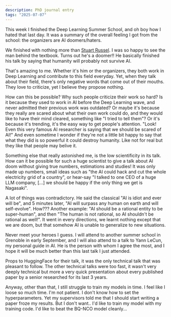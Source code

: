 ```yaml
---
description: PhD journal entry
tags: "2025-07-07"
---
```


This week I finished the Deep Learning Summer School, and oh boy how I hated that last day. It was a
summary of the overall feeling I got from the school: the organizers are AI doomers/haters.

We finished with nothing more than [Stuart Russel](https://en.wikipedia.org/wiki/Stuart_J._Russell).
I was so happy to see the man behind the textbook. Turns out he's a doomer!! He basically finished
his talk by saying that humanity will probably not survive AI.

That's amazing to me. Whether it's him or the organizers, they both work in Deep Learning and
contribute to this field everyday. Yet, when they talk about their field, there's only negative
words that come out of their mouths. They love to criticize, yet I believe they propose nothing.

How can this be possible? Why such people criticize their work so hard? Is it because they used to
work in AI before the Deep Learning wave, and never admitted their previous work was outdated? Or
maybe it's because they really are scared about what their own work could do, and they would like to
have their mind cleared, something like "I tried to tell them"? Or it's because it's trending, it's
the easy way to get people's attention. "Look! Even this very famous AI researcher is saying that we
should be scared of AI!" And even sometime I wonder if they're not a little bit happy to say that
what they did is so powerful it could destroy humanity. Like not for real but they like that people
may belive it.

Something else that really astonished me, is the low scientificity in its talk. How can it be
possible for such a huge scientist to give a talk about AI doom without giving true numbers,
estimations and studies! It was only made up numbers, small ideas such as "the AI could hack and cut
the whole electricity grid of a country", or hear-say "I talked to one CEO of a huge LLM company,
\[...\] we should be happy if the only thing we get is Nagasaki".

A lot of things was contradictory. He said the classical "AI is idiot and ever will be", and 5
minutes later, "AI will surpass any human on earth and will self-evolve". How??? Another example:
"AI should be a rational entity to be super-human", and then "The human is not rational, so AI
shouldn't be rational as well!". It went in every directions, we learnt nothing except that we are
doom, but that somehow AI is unable to generalize to new situations.

Never meet your heroes I guess. I will attend to another summer school in Grenoble in early
September, and I will also attend to a talk to Yann LeCun, my personal guide in AI. He is the person
with whom I agree the most, and I hope it will be much better than this last talk I just attended.

Props to HuggingFace for their talk, it was the only technical talk that was pleasant to follow. The
other technical talks were too fast, it wasn't very deeply technical but more a very quick
presentation about every published paper by a senior researched for its last 3 years.

Anyway, other than that, I still struggle to train my models in time. I feel like I loose so much
time. I'm not patient. I don't know how to set the hyperparameters. Yet my supervisors told me that
I should start writing a paper froze my results. But I don't want.. I'd like to train my model with
my training code. I'd like to beat the BQ-NCO model cleanly...
